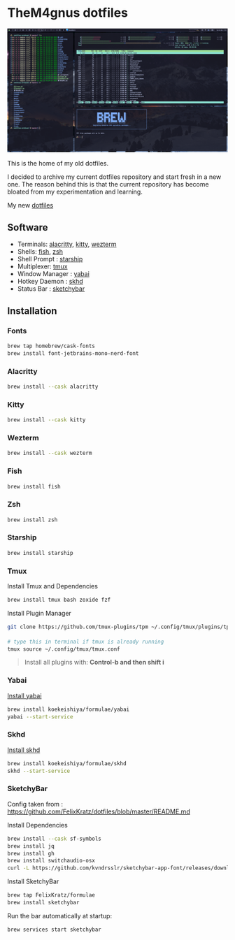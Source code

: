 # TheM4gnus dotfiles

![screenshot](./screenshot.png)

This is the home of my old dotfiles.

I decided to archive my current dotfiles repository and start fresh in a new one. The reason behind this is that the current repository has become bloated from my experimentation and learning.

My new [dotfiles](https://github.com/TheM4gnus/dotfiles)

## Software

- Terminals: [alacritty](https://alacritty.org/), [kitty](https://sw.kovidgoyal.net/kitty/), [wezterm](https://wezfurlong.org/wezterm)
- Shells: [fish](https://fishshell.com), [zsh](https://zsh.sourceforge.io/)
- Shell Prompt : [starship](https://starship.rs/)
- Multiplexer: [tmux](https://github.com/tmux/tmux/wiki)
- Window Manager : [yabai](https://github.com/koekeishiya/yabai)
- Hotkey Daemon : [skhd](https://github.com/koekeishiya/skhd)
- Status Bar : [sketchybar](https://github.com/FelixKratz/SketchyBar)


## Installation

### Fonts

```sh
brew tap homebrew/cask-fonts
brew install font-jetbrains-mono-nerd-font
```

### Alacritty

```sh
brew install --cask alacritty
```

### Kitty

```sh
brew install --cask kitty
```

### Wezterm

```sh
brew install --cask wezterm
```

### Fish

```sh
brew install fish
```

### Zsh

```sh
brew install zsh
```

### Starship

```sh
brew install starship
```

### Tmux

Install Tmux and Dependencies
```sh
brew install tmux bash zoxide fzf
```

Install Plugin Manager
```sh
git clone https://github.com/tmux-plugins/tpm ~/.config/tmux/plugins/tpm

# type this in terminal if tmux is already running
tmux source ~/.config/tmux/tmux.conf
```

> Install all plugins with: **Control-b and then shift i**

### Yabai

[Install yabai](https://github.com/koekeishiya/yabai/wiki)
```sh
brew install koekeishiya/formulae/yabai
yabai --start-service
```


### Skhd

[Install skhd](https://github.com/koekeishiya/skhd)
```sh
brew install koekeishiya/formulae/skhd
skhd --start-service
```


### SketchyBar
Config taken from : https://github.com/FelixKratz/dotfiles/blob/master/README.md

Install Dependencies
```sh
brew install --cask sf-symbols
brew install jq
brew install gh
brew install switchaudio-osx
curl -L https://github.com/kvndrsslr/sketchybar-app-font/releases/download/v1.0.16/sketchybar-app-font.ttf -o $HOME/Library/Fonts/sketchybar-app-font.ttf
```

Install SketchyBar
```sh
brew tap FelixKratz/formulae
brew install sketchybar
```

Run the bar automatically at startup:
```sh
brew services start sketchybar
```